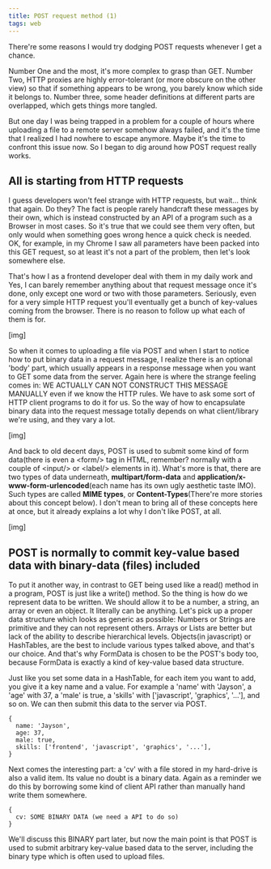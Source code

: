 ```yaml
---
title: POST request method (1)
tags: web
---
```


There're some reasons I would try dodging POST requests whenever I get a chance. 

Number One and the most, it's more complex to grasp than GET. Number Two, HTTP proxies are highly error-tolerant (or more obscure on the other view) so that if something appears to be wrong, you barely know which side it belongs to. Number three, some header definitions at different parts are overlapped, which gets things more tangled.

But one day I was being trapped in a problem for a couple of hours where uploading a file to a remote server somehow always failed, and it's the time that I realized I had nowhere to escape anymore. Maybe it's the time to confront this issue now. So I began to dig around how POST request really works.

## All is starting from HTTP requests
I guess developers won't feel strange with HTTP requests, but wait... think that again. Do they? The fact is people rarely handcraft these messages by their own, which is instead constructed by an API of a program such as a Browser in most cases. So it's true that we could see them very often, but only would when something goes wrong hence a quick check is needed. OK, for example, in my Chrome I saw all parameters have been packed into this GET request, so at least it's not a part of the problem, then let's look somewhere else.

That's how I as a frontend developer deal with them in my daily work and Yes, I can barely remember anything about that request message once it's done, only except one word or two with those parameters. Seriously, even for a very simple HTTP request you'll eventually get a bunch of key-values coming from the browser. There is no reason to follow up what each of them is for.

[img]

So when it comes to uploading a file via POST and when I start to notice how to put binary data in a request message, I realize there is an optional 'body' part, which usually appears in a response message when you want to GET some data from the server. Again here is where the strange feeling comes in: WE ACTUALLY CAN NOT CONSTRUCT THIS MESSAGE MANUALLY even if we know the HTTP rules. We have to ask some sort of HTTP client programs to do it for us. So the way of how to encapsulate binary data into the request message totally depends on what client/library we're using, and they vary a lot.

[img]

And back to old decent days, POST is used to submit some kind of form data(there is even a \<form/\> tag in HTML, remember? normally with a couple of \<input/\> or \<label/\> elements in it). What's more is that, there are two types of data underneath, **multipart/form-data** and **application/x-www-form-urlencoded**(each name has its own ugly aesthetic taste IMO). Such types are called **MIME types**, or **Content-Types**(There're more stories about this concept below). I don't mean to bring all of these concepts here at once, but it already explains a lot why I don't like POST, at all.

[img]

## POST is normally to commit key-value based data with binary-data (files) included
To put it another way, in contrast to GET being used like a read() method in a program, POST is just like a write() method. So the thing is how do we represent data to be written. We should allow it to be a number, a string, an array or even an object. It literally can be anything. Let's pick up a proper data structure which looks as generic as possible: Numbers or Strings are primitive and they can not represent others. Arrays or Lists are better but lack of the ability to describe hierarchical levels. Objects(in javascript) or HashTables, are the best to include various types talked above, and that's our choice. And that's why FormData is chosen to be the POST's body too, because FormData is exactly a kind of key-value based data structure. 

Just like you set some data in a HashTable, for each item you want to add, you give it a key name and a value. For example a 'name' with 'Jayson', a 'age' with 37, a 'male' is true, a 'skills' with ['javascript', 'graphics', '...'], and so on. We can then submit this data to the server via POST. 

```
{
  name: 'Jayson',
  age: 37,
  male: true,
  skills: ['frontend', 'javascript', 'graphics', '...'],
}
```

Next comes the interesting part: a 'cv' with a file stored in my hard-drive is also a valid item. Its value no doubt is a binary data. Again as a reminder we do this by borrowing some kind of client API rather than manually hand write them somewhere.

```
{
  cv: SOME BINARY DATA (we need a API to do so)
}
```

We'll discuss this BINARY part later, but now the main point is that POST is used to submit arbitrary key-value based data to the server, including the binary type which is often used to upload files. 

